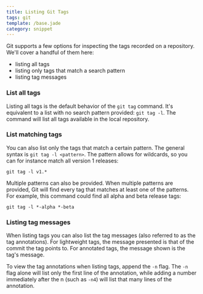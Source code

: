 ```yaml
---
title: Listing Git Tags
tags: git
template: /base.jade
category: snippet
---
```


Git supports a few options for inspecting the tags recorded on a repository. We'll cover a handful of them here:

* listing all tags
* listing only tags that match a search pattern
* listing tag messages

### List all tags

Listing all tags is the default behavior of the `git tag` command. It's equivalent to a list with no search pattern provided: `git tag -l`. The command will list all tags available in the local repository.

### List matching tags

You can also list only the tags that match a certain pattern. The general syntax is `git tag -l <pattern>`. The pattern allows for wildcards, so you can for instance match all version 1 releases:

```
git tag -l v1.*
```

Multiple patterns can also be provided. When multiple patterns are provided, Git will find every tag that matches at least one of the patterns. For example, this command could find all alpha and beta release tags:

```
git tag -l *-alpha *-beta
```

### Listing tag messages

When listing tags you can also list the tag messages (also referred to as the tag annotations). For lightweight tags, the message presented is that of the commit the tag points to. For annotated tags, the message shown is the tag's message.

To view the tag annotations when listing tags, append the `-n` flag. The `-n` flag alone will list only the first line of the annotation, while adding a number immediately after the n (such as `-n4`) will list that many lines of the annotation.
